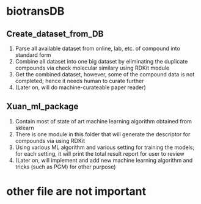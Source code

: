 # biotransDB

## Create_dataset_from_DB
1. Parse all available dataset from online, lab, etc. of compound into standard form 
2. Combine all dataset into one big dataset by eliminating the duplicate compounds via check molecular similary using RDKit module
3. Get the combined dataset, however, some of the compound data is not completed; hence it needs human to curate further
4. (Later on, will do machine-curateable paper reader)

## Xuan_ml_package
1. Contain most of state of art machine learning algorithm obtained from sklearn
2. There is one module in this folder that will generate the descriptor for compounds via using RDKit
3. Using various ML algorithm and various setting for training the models; for each setting, it will print the total result report for user to review
4. (Later on, will implement and add new machine learning algorithm and tricks (such as PGM) for other purpose)


# other file are not important
